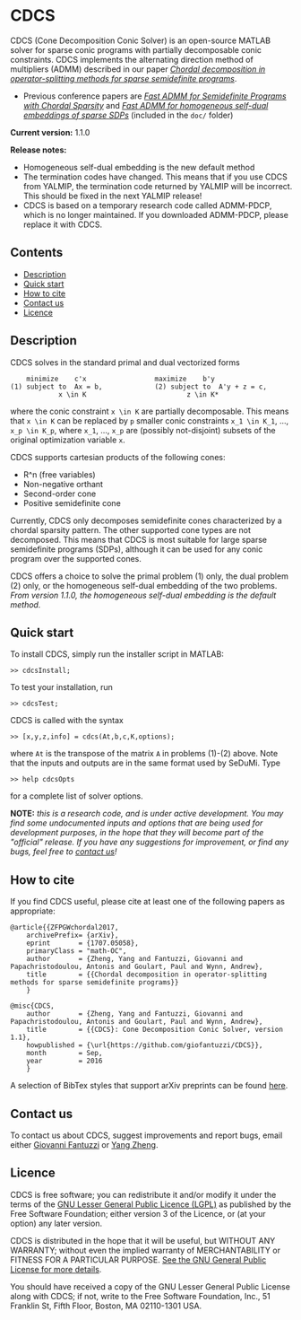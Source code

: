 # CDCS

CDCS (Cone Decomposition Conic Solver) is an open-source MATLAB solver for sparse conic programs with partially decomposable conic constraints. CDCS implements the alternating direction method of multipliers (ADMM)
described in our paper [_Chordal decomposition in operator-splitting methods for
sparse semidefinite programs_](https://arxiv.org/pdf/1707.05058.pdf). 

* Previous conference papers are [_Fast ADMM for Semidefinite Programs with Chordal Sparsity_](https://arxiv.org/pdf/1609.06068v2.pdf) and [_Fast ADMM for homogeneous self-dual embeddings of sparse SDPs_](https://arxiv.org/pdf/1611.01828.pdf) (included in the `doc/` folder)

**Current version:** 1.1.0

**Release notes:** 

* Homogeneous self-dual embedding is the new default method 
* The termination codes have changed. This means that if you use CDCS from YALMIP, the termination code returned by YALMIP will be incorrect. This should be fixed in the next YALMIP release!
* CDCS is based on a temporary research code called ADMM-PDCP, which is no longer maintained. If you downloaded ADMM-PDCP, please replace it with CDCS.


## Contents
* [Description](#Description)
* [Quick start](#QuickStart)
* [How to cite](#References)
* [Contact us](#Contacts)
* [Licence](#Licence)


## Description<a name="Description"></a>

CDCS solves in the standard primal and dual vectorized forms

		minimize 	c'x					maximize 	b'y
	(1)	subject to	Ax = b,				(2)	subject to	A'y + z = c,	
				x \in K							z \in K*

where the conic constraint `x \in K` are partially decomposable. This means that `x \in K` can be replaced by `p` smaller conic constraints `x_1 \in K_1`, ...,  `x_p \in K_p`, where `x_1`, ..., `x_p` are (possibly not-disjoint) subsets of the original optimization variable `x`.

CDCS supports cartesian products of the following cones:

* R^n (free variables)
* Non-negative orthant
* Second-order cone
* Positive semidefinite cone

Currently, CDCS only decomposes semidefinite cones characterized by a chordal sparsity pattern. The other supported cone types are not decomposed.  This means that CDCS is most suitable for large sparse semidefinite programs (SDPs), although it can be used for any conic program over the supported cones.

CDCS offers a choice to solve the primal problem (1) only, the dual problem (2) only, or the homogeneous self-dual embedding of the two problems. _From version 1.1.0, the homogeneous self-dual embedding is the default method._


## Quick start<a name="QuickStart"></a>

To install CDCS, simply run the installer script in MATLAB:

	>> cdcsInstall;

To test your installation, run 

	>> cdcsTest;
	
CDCS is called with the syntax

	>> [x,y,z,info] = cdcs(At,b,c,K,options);
	
where `At` is the transpose of the matrix `A` in problems (1)-(2) above. 
Note that the inputs and outputs are in the same format used by SeDuMi. Type

	>> help cdcsOpts
	
for a complete list of solver options.
	
**NOTE:** _this is a research code, and is under active development. You may find 
some undocumented inputs and options that are being used for development 
purposes, in the hope that they will become part of the "official" release. If 
you have any suggestions for improvement, or find any bugs, feel free to [contact us](#Contacts)!_


## How to cite<a name="References"></a>

If you find CDCS useful, please cite at least one of the following papers as appropriate:

```
@article{{ZFPGWchordal2017,
    archivePrefix= {arXiv},
    eprint       = {1707.05058},
    primaryClass = "math-OC",
    author       = {Zheng, Yang and Fantuzzi, Giovanni and Papachristodoulou, Antonis and Goulart, Paul and Wynn, Andrew},
    title        = {{Chordal decomposition in operator-splitting methods for sparse semidefinite programs}}
    }
	
@misc{CDCS,
    author       = {Zheng, Yang and Fantuzzi, Giovanni and Papachristodoulou, Antonis and Goulart, Paul and Wynn, Andrew},
    title        = {{CDCS}: Cone Decomposition Conic Solver, version 1.1},
    howpublished = {\url{https://github.com/giofantuzzi/CDCS}},
    month        = Sep,
    year         = 2016
    }
```
A selection of BibTex styles that support arXiv preprints can be found [here](http://arxiv.org/hypertex/bibstyles/).


## Contact us<a name="Contacts"></a>
To contact us about CDCS, suggest improvements and report bugs, email either [Giovanni Fantuzzi](mailto:gf910@ic.ac.uk?Subject=CDCS) or [Yang Zheng](mailto:yang.zheng@eng.ox.ac.uk?Subject=CDCS).


## Licence<a name="Licence"></a>

CDCS is free software; you can redistribute it and/or modify it under the terms 
of the [GNU Lesser General Public Licence (LGPL)](https://www.gnu.org/licenses/lgpl-3.0.en.html) as published by the Free Software
Foundation; either version 3 of the Licence, or (at your option) any later version.

CDCS is distributed in the hope that it will be useful, but WITHOUT ANY WARRANTY;
without even the implied warranty of MERCHANTABILITY or FITNESS FOR A PARTICULAR
PURPOSE. [See the GNU General Public License for more details](https://www.gnu.org/licenses/gpl-3.0.en.html).

You should have received a copy of the GNU Lesser General Public License along 
with CDCS; if not, write to the Free Software Foundation, Inc., 51 Franklin St, Fifth Floor, Boston, MA 02110-1301 USA.
